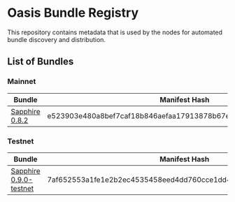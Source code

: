 # Oasis Bundle Registry

This repository contains metadata that is used by the nodes for automated
bundle discovery and distribution.

## List of Bundles

### Mainnet

| Bundle                                                                                                              | Manifest Hash                                                    |
| ------------------------------------------------------------------------------------------------------------------- | ---------------------------------------------------------------- |
| [Sapphire 0.8.2](https://github.com/oasisprotocol/sapphire-paratime/releases/download/v0.8.2/sapphire-paratime.orc) | e523903e480a8bef7caf18b846aefaa17913878b67eee13ac618849dd0bb8741 |

### Testnet

| Bundle                                                                                                                              | Manifest Hash                                                    |
| ----------------------------------------------------------------------------------------------------------------------------------- | ---------------------------------------------------------------- |
| [Sapphire 0.9.0-testnet](https://github.com/oasisprotocol/sapphire-paratime/releases/download/v0.9.0-testnet/sapphire-paratime.orc) | 7af652553a1fe1e2b2ec4535458eed4dd760cce1dd4df00c30b164523ecd674e |
